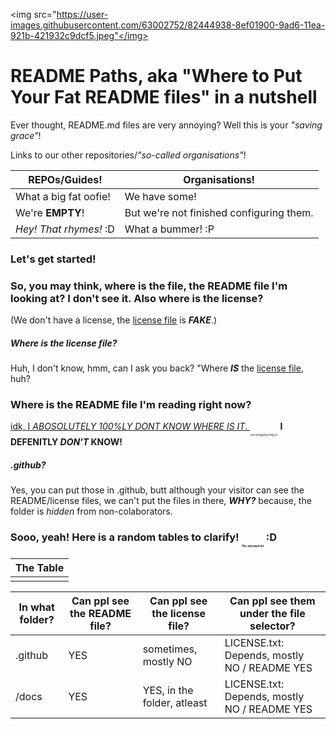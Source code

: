<img src="https://user-images.githubusercontent.com/63002752/82444938-8ef01900-9ad6-11ea-921b-421932c9dcf5.jpeg"</img>
# README Paths, aka "Where to Put Your Fat README files" in a nutshell
Ever thought, README.md files are very annoying? Well this is your *"saving grace"*!

Links to our other repositories/*"so-called organisations"*!

|REPOs/Guides!|Organisations!|
|-------------|------------|
|What a big fat oofie!|We have some!|
|We're **EMPTY**!|But we're not finished configuring them.|
|*Hey! That rhymes!* :D|What a bummer! :P|

### Let's get started!
### So, you may think, where is the file, the README file I'm looking at? I don't see it. Also where is the license?
(We don't have a license, the [license file](/docs/LICENSE.txt) is ***FAKE***.)
##### Where is the license file?
Huh, I don't know, hmm, can I ask you back? "Where ***IS*** the [license file](/docs), huh?
### Where is the README file I'm reading right now?
[idk, I *ABOSOLUTELY 100%LY DONT KNOW WHERE IS IT*. ](/docs)<sub><sub><sub><sub><sub><sup><sup>i am struggling lieing xD</sup></sup></sub></sub></sub></sub></sub> **I DEFENITLY *DON'T* KNOW!**
##### .github?
Yes, you can put those in .github, butt although your visitor can see the README/license files, we can't put the files in there, ***WHY?*** because, the folder is *hidden* from non-colaborators.

### Sooo, yeah! Here is a random tables to clarify! <sub><sub><sub><sub><sub><sup><sup>*The sarcasm lol*</sup></sup></sub></sub></sub></sub></sub> :D

|The Table|
|---------|
| |

|In what folder?|Can ppl see the README file?|Can ppl see the license file?|Can ppl see them under the file selector?|
|-----|-----|-----|-----|
|.github|YES|sometimes, mostly NO|LICENSE.txt: Depends, mostly NO / README YES|
|/docs|YES|YES, in the folder, atleast|LICENSE.txt: Depends, mostly NO / README YES|
